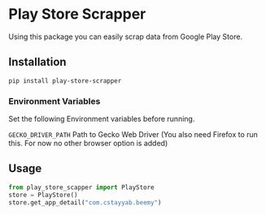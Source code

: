 # Play Store Scrapper
Using this package you can easily scrap data from Google Play Store.

## Installation
```
pip install play-store-scrapper
```
### Environment Variables
Set the following Environment variables before running.

`GECKO_DRIVER_PATH` Path to Gecko Web Driver  (You also need Firefox to run this. For now no other browser option is added)

## Usage
```python
from play_store_scapper import PlayStore
store = PlayStore()
store.get_app_detail("com.cstayyab.beemy")
```

